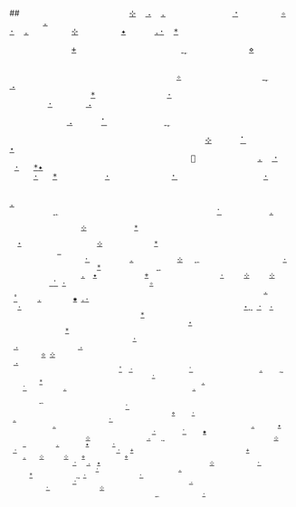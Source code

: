 ##<samp>&nbsp;&nbsp;&nbsp;&nbsp;&nbsp;&nbsp;&nbsp;&nbsp;&nbsp;&nbsp;&nbsp;&nbsp;&nbsp;&nbsp;&nbsp;&nbsp;&nbsp;&nbsp;&nbsp;&nbsp;&nbsp;&nbsp;&nbsp;[⊹](#)&nbsp;&nbsp;[⠠](#)&nbsp;&nbsp;[.](#)&nbsp;&nbsp;&nbsp;&nbsp;&nbsp;&nbsp;&nbsp;&nbsp;&nbsp;&nbsp;&nbsp;&nbsp;&nbsp;&nbsp;[⠐](#)&nbsp;&nbsp;&nbsp;&nbsp;&nbsp;&nbsp;&nbsp;&nbsp;&nbsp;[✧](#)&nbsp;&nbsp;&nbsp;&nbsp;&nbsp;&nbsp;&nbsp;&nbsp;[.](#)&nbsp;&nbsp;&nbsp;&nbsp;&nbsp;&nbsp;&nbsp;&nbsp;&nbsp;&nbsp;&nbsp;&nbsp;&nbsp;&nbsp;&nbsp;&nbsp;<br/>[·](#)&nbsp;&nbsp;[.](#)&nbsp;&nbsp;&nbsp;&nbsp;&nbsp;&nbsp;&nbsp;&nbsp;&nbsp;[⊹](#)&nbsp;&nbsp;&nbsp;&nbsp;&nbsp;&nbsp;&nbsp;&nbsp;&nbsp;[✦](#)&nbsp;&nbsp;&nbsp;&nbsp;&nbsp;&nbsp;[.](#)[·](#)&nbsp;&nbsp;[\*](#)&nbsp;&nbsp;&nbsp;&nbsp;&nbsp;&nbsp;&nbsp;&nbsp;&nbsp;&nbsp;&nbsp;&nbsp;&nbsp;&nbsp;&nbsp;&nbsp;&nbsp;&nbsp;&nbsp;&nbsp;&nbsp;&nbsp;&nbsp;&nbsp;&nbsp;&nbsp;&nbsp;&nbsp;&nbsp;&nbsp;&nbsp;&nbsp;&nbsp;&nbsp;&nbsp;&nbsp;&nbsp;&nbsp;&nbsp;&nbsp;&nbsp;&nbsp;&nbsp;&nbsp;&nbsp;<br/>&nbsp;&nbsp;&nbsp;&nbsp;&nbsp;&nbsp;&nbsp;&nbsp;&nbsp;&nbsp;&nbsp;&nbsp;&nbsp;[+](#)&nbsp;&nbsp;&nbsp;&nbsp;&nbsp;&nbsp;&nbsp;&nbsp;&nbsp;&nbsp;&nbsp;&nbsp;&nbsp;&nbsp;&nbsp;&nbsp;&nbsp;&nbsp;&nbsp;&nbsp;&nbsp;&nbsp;[⢀](#)&nbsp;&nbsp;&nbsp;&nbsp;&nbsp;&nbsp;&nbsp;&nbsp;&nbsp;&nbsp;&nbsp;&nbsp;&nbsp;[⋄](#)&nbsp;&nbsp;&nbsp;&nbsp;&nbsp;&nbsp;&nbsp;&nbsp;&nbsp;&nbsp;&nbsp;&nbsp;&nbsp;&nbsp;&nbsp;&nbsp;&nbsp;&nbsp;&nbsp;&nbsp;&nbsp;&nbsp;&nbsp;&nbsp;&nbsp;&nbsp;&nbsp;&nbsp;&nbsp;<br/>&nbsp;&nbsp;&nbsp;&nbsp;&nbsp;&nbsp;&nbsp;&nbsp;&nbsp;&nbsp;&nbsp;&nbsp;&nbsp;&nbsp;&nbsp;&nbsp;&nbsp;&nbsp;&nbsp;[ ](#)&nbsp;&nbsp;&nbsp;&nbsp;&nbsp;&nbsp;&nbsp;&nbsp;&nbsp;&nbsp;&nbsp;&nbsp;&nbsp;&nbsp;&nbsp;&nbsp;&nbsp;&nbsp;&nbsp;&nbsp;&nbsp;&nbsp;&nbsp;&nbsp;&nbsp;&nbsp;&nbsp;&nbsp;&nbsp;&nbsp;&nbsp;&nbsp;&nbsp;&nbsp;&nbsp;[✧](#)&nbsp;&nbsp;&nbsp;&nbsp;&nbsp;&nbsp;&nbsp;&nbsp;&nbsp;&nbsp;&nbsp;&nbsp;&nbsp;&nbsp;&nbsp;&nbsp;&nbsp;[⢀](#)&nbsp;&nbsp;&nbsp;&nbsp;&nbsp;[⠠](#)<br/>&nbsp;&nbsp;&nbsp;&nbsp;&nbsp;&nbsp;&nbsp;&nbsp;&nbsp;&nbsp;&nbsp;&nbsp;&nbsp;&nbsp;&nbsp;&nbsp;&nbsp;[\*](#)&nbsp;&nbsp;&nbsp;&nbsp;&nbsp;&nbsp;&nbsp;&nbsp;&nbsp;&nbsp;&nbsp;&nbsp;&nbsp;&nbsp;&nbsp;[·](#)&nbsp;&nbsp;&nbsp;&nbsp;&nbsp;&nbsp;&nbsp;&nbsp;&nbsp;&nbsp;&nbsp;&nbsp;&nbsp;&nbsp;&nbsp;&nbsp;&nbsp;&nbsp;&nbsp;&nbsp;&nbsp;&nbsp;&nbsp;&nbsp;&nbsp;&nbsp;&nbsp;&nbsp;&nbsp;&nbsp;&nbsp;&nbsp;&nbsp;[·](#)&nbsp;&nbsp;&nbsp;&nbsp;&nbsp;&nbsp;&nbsp;[⠠](#)&nbsp;&nbsp;&nbsp;&nbsp;<br/>&nbsp;&nbsp;&nbsp;&nbsp;&nbsp;&nbsp;&nbsp;&nbsp;&nbsp;&nbsp;&nbsp;&nbsp;&nbsp;&nbsp;&nbsp;&nbsp;&nbsp;&nbsp;[ ](#)&nbsp;&nbsp;&nbsp;&nbsp;&nbsp;&nbsp;&nbsp;&nbsp;&nbsp;&nbsp;&nbsp;&nbsp;[⠠](#)&nbsp;&nbsp;&nbsp;&nbsp;&nbsp;&nbsp;[⠁](#)&nbsp;&nbsp;&nbsp;&nbsp;&nbsp;&nbsp;&nbsp;&nbsp;&nbsp;&nbsp;&nbsp;&nbsp;[⢀](#)&nbsp;&nbsp;&nbsp;&nbsp;&nbsp;&nbsp;&nbsp;&nbsp;&nbsp;&nbsp;&nbsp;&nbsp;&nbsp;&nbsp;&nbsp;&nbsp;&nbsp;&nbsp;&nbsp;&nbsp;&nbsp;&nbsp;&nbsp;&nbsp;&nbsp;&nbsp;&nbsp;&nbsp;<br/>&nbsp;&nbsp;&nbsp;&nbsp;&nbsp;&nbsp;&nbsp;&nbsp;&nbsp;&nbsp;&nbsp;&nbsp;&nbsp;&nbsp;&nbsp;&nbsp;&nbsp;&nbsp;&nbsp;&nbsp;&nbsp;&nbsp;&nbsp;&nbsp;&nbsp;&nbsp;&nbsp;&nbsp;&nbsp;&nbsp;&nbsp;&nbsp;&nbsp;&nbsp;&nbsp;&nbsp;&nbsp;&nbsp;&nbsp;&nbsp;&nbsp;[⊹](#)&nbsp;&nbsp;&nbsp;&nbsp;&nbsp;&nbsp;[⠁](#)&nbsp;&nbsp;&nbsp;&nbsp;&nbsp;&nbsp;&nbsp;&nbsp;&nbsp;&nbsp;[⋆](#)&nbsp;&nbsp;&nbsp;&nbsp;&nbsp;&nbsp;&nbsp;&nbsp;&nbsp;&nbsp;&nbsp;&nbsp;&nbsp;&nbsp;&nbsp;&nbsp;&nbsp;&nbsp;&nbsp;&nbsp;<br/>&nbsp;&nbsp;&nbsp;&nbsp;&nbsp;&nbsp;&nbsp;&nbsp;&nbsp;&nbsp;&nbsp;&nbsp;&nbsp;&nbsp;&nbsp;&nbsp;&nbsp;&nbsp;&nbsp;&nbsp;&nbsp;&nbsp;&nbsp;&nbsp;&nbsp;&nbsp;&nbsp;&nbsp;&nbsp;&nbsp;&nbsp;&nbsp;&nbsp;&nbsp;&nbsp;&nbsp;&nbsp;&nbsp;🌙&nbsp;&nbsp;&nbsp;&nbsp;&nbsp;&nbsp;&nbsp;&nbsp;&nbsp;&nbsp;&nbsp;&nbsp;&nbsp;[.](#)&nbsp;&nbsp;[⠐](#)&nbsp;&nbsp;&nbsp;&nbsp;[·](#)&nbsp;&nbsp;&nbsp;[\*](#)[✦](#)&nbsp;&nbsp;&nbsp;&nbsp;&nbsp;&nbsp;&nbsp;&nbsp;&nbsp;&nbsp;&nbsp;&nbsp;&nbsp;&nbsp;<br/>&nbsp;&nbsp;&nbsp;&nbsp;&nbsp;[·](#)&nbsp;&nbsp;&nbsp;[\*](#)&nbsp;&nbsp;&nbsp;&nbsp;&nbsp;&nbsp;&nbsp;&nbsp;&nbsp;&nbsp;[·](#)&nbsp;&nbsp;&nbsp;&nbsp;&nbsp;&nbsp;&nbsp;&nbsp;&nbsp;&nbsp;&nbsp;&nbsp;&nbsp;[⠂](#)&nbsp;&nbsp;&nbsp;&nbsp;&nbsp;&nbsp;&nbsp;&nbsp;&nbsp;&nbsp;&nbsp;&nbsp;&nbsp;&nbsp;&nbsp;&nbsp;&nbsp;&nbsp;[·](#)&nbsp;&nbsp;&nbsp;&nbsp;&nbsp;&nbsp;&nbsp;&nbsp;&nbsp;&nbsp;&nbsp;&nbsp;&nbsp;&nbsp;&nbsp;&nbsp;&nbsp;&nbsp;&nbsp;&nbsp;&nbsp;&nbsp;&nbsp;&nbsp;&nbsp;&nbsp;<br/>&nbsp;&nbsp;&nbsp;&nbsp;&nbsp;&nbsp;&nbsp;&nbsp;&nbsp;&nbsp;&nbsp;&nbsp;&nbsp;&nbsp;&nbsp;&nbsp;&nbsp;&nbsp;&nbsp;&nbsp;&nbsp;&nbsp;&nbsp;&nbsp;&nbsp;&nbsp;&nbsp;&nbsp;&nbsp;&nbsp;&nbsp;&nbsp;&nbsp;&nbsp;&nbsp;&nbsp;&nbsp;&nbsp;&nbsp;&nbsp;&nbsp;&nbsp;&nbsp;&nbsp;&nbsp;&nbsp;&nbsp;&nbsp;&nbsp;&nbsp;&nbsp;&nbsp;&nbsp;&nbsp;&nbsp;&nbsp;&nbsp;&nbsp;&nbsp;[.](#)&nbsp;&nbsp;&nbsp;&nbsp;&nbsp;&nbsp;&nbsp;&nbsp;&nbsp;&nbsp;&nbsp;&nbsp;&nbsp;&nbsp;&nbsp;&nbsp;&nbsp;&nbsp;&nbsp;&nbsp;<br/><sub>&nbsp;&nbsp;&nbsp;&nbsp;&nbsp;&nbsp;&nbsp;&nbsp;&nbsp;&nbsp;&nbsp;[⢀](#)&nbsp;&nbsp;&nbsp;&nbsp;&nbsp;&nbsp;&nbsp;&nbsp;&nbsp;&nbsp;&nbsp;&nbsp;&nbsp;&nbsp;&nbsp;&nbsp;&nbsp;&nbsp;&nbsp;&nbsp;&nbsp;&nbsp;&nbsp;&nbsp;&nbsp;&nbsp;&nbsp;&nbsp;&nbsp;&nbsp;&nbsp;&nbsp;&nbsp;&nbsp;&nbsp;&nbsp;&nbsp;&nbsp;&nbsp;&nbsp;[⠁](#)&nbsp;&nbsp;&nbsp;&nbsp;&nbsp;&nbsp;&nbsp;&nbsp;&nbsp;&nbsp;&nbsp;&nbsp;[.](#)&nbsp;&nbsp;&nbsp;&nbsp;&nbsp;&nbsp;&nbsp;&nbsp;&nbsp;&nbsp;&nbsp;&nbsp;&nbsp;&nbsp;&nbsp;&nbsp;&nbsp;&nbsp;&nbsp;&nbsp;&nbsp;&nbsp;&nbsp;&nbsp;&nbsp;&nbsp;&nbsp;&nbsp;&nbsp;&nbsp;&nbsp;&nbsp;&nbsp;&nbsp;&nbsp;&nbsp;&nbsp;&nbsp;&nbsp;&nbsp;&nbsp;&nbsp;<br/>&nbsp;&nbsp;&nbsp;&nbsp;&nbsp;&nbsp;&nbsp;&nbsp;&nbsp;&nbsp;&nbsp;&nbsp;&nbsp;&nbsp;&nbsp;&nbsp;&nbsp;&nbsp;[⊹](#)&nbsp;&nbsp;&nbsp;&nbsp;&nbsp;&nbsp;&nbsp;&nbsp;&nbsp;&nbsp;&nbsp;&nbsp;[\*](#)&nbsp;&nbsp;&nbsp;&nbsp;&nbsp;&nbsp;&nbsp;&nbsp;&nbsp;&nbsp;&nbsp;&nbsp;&nbsp;&nbsp;&nbsp;&nbsp;&nbsp;&nbsp;&nbsp;&nbsp;&nbsp;&nbsp;&nbsp;&nbsp;&nbsp;&nbsp;&nbsp;&nbsp;&nbsp;&nbsp;&nbsp;&nbsp;&nbsp;&nbsp;&nbsp;&nbsp;&nbsp;&nbsp;&nbsp;&nbsp;&nbsp;&nbsp;&nbsp;&nbsp;&nbsp;&nbsp;&nbsp;&nbsp;&nbsp;&nbsp;&nbsp;&nbsp;&nbsp;&nbsp;&nbsp;&nbsp;&nbsp;&nbsp;&nbsp;&nbsp;&nbsp;&nbsp;&nbsp;&nbsp;&nbsp;&nbsp;&nbsp;&nbsp;&nbsp;&nbsp;&nbsp;&nbsp;&nbsp;&nbsp;&nbsp;&nbsp;<br/>&nbsp;&nbsp;[⋆](#)&nbsp;&nbsp;&nbsp;&nbsp;&nbsp;&nbsp;&nbsp;&nbsp;&nbsp;&nbsp;&nbsp;&nbsp;&nbsp;&nbsp;&nbsp;&nbsp;&nbsp;&nbsp;&nbsp;[⊹](#)&nbsp;&nbsp;&nbsp;&nbsp;&nbsp;&nbsp;&nbsp;&nbsp;&nbsp;&nbsp;&nbsp;&nbsp;&nbsp;[\*](#)&nbsp;&nbsp;&nbsp;&nbsp;&nbsp;&nbsp;&nbsp;&nbsp;&nbsp;&nbsp;&nbsp;&nbsp;&nbsp;&nbsp;&nbsp;&nbsp;&nbsp;&nbsp;&nbsp;&nbsp;&nbsp;&nbsp;&nbsp;&nbsp;&nbsp;&nbsp;&nbsp;&nbsp;&nbsp;&nbsp;&nbsp;&nbsp;&nbsp;&nbsp;&nbsp;&nbsp;&nbsp;&nbsp;&nbsp;&nbsp;&nbsp;&nbsp;&nbsp;&nbsp;&nbsp;&nbsp;[ ](#)&nbsp;&nbsp;&nbsp;&nbsp;&nbsp;&nbsp;&nbsp;&nbsp;&nbsp;&nbsp;&nbsp;&nbsp;&nbsp;&nbsp;&nbsp;&nbsp;&nbsp;&nbsp;&nbsp;&nbsp;&nbsp;&nbsp;&nbsp;&nbsp;<br/>&nbsp;&nbsp;&nbsp;&nbsp;&nbsp;&nbsp;&nbsp;&nbsp;&nbsp;&nbsp;&nbsp;&nbsp;&nbsp;&nbsp;&nbsp;&nbsp;&nbsp;&nbsp;&nbsp;[⠂](#)&nbsp;&nbsp;&nbsp;&nbsp;&nbsp;&nbsp;&nbsp;&nbsp;&nbsp;&nbsp;[.](#)&nbsp;&nbsp;&nbsp;&nbsp;&nbsp;&nbsp;&nbsp;&nbsp;&nbsp;&nbsp;&nbsp;[⊹](#)&nbsp;&nbsp;&nbsp;[⢀](#)&nbsp;&nbsp;&nbsp;&nbsp;&nbsp;&nbsp;&nbsp;&nbsp;&nbsp;&nbsp;&nbsp;&nbsp;&nbsp;&nbsp;&nbsp;&nbsp;&nbsp;&nbsp;&nbsp;&nbsp;&nbsp;[·](#)&nbsp;&nbsp;&nbsp;&nbsp;&nbsp;&nbsp;&nbsp;&nbsp;&nbsp;&nbsp;&nbsp;&nbsp;&nbsp;&nbsp;&nbsp;&nbsp;&nbsp;&nbsp;&nbsp;&nbsp;&nbsp;&nbsp;&nbsp;[\*](#)&nbsp;&nbsp;&nbsp;&nbsp;&nbsp;&nbsp;&nbsp;&nbsp;&nbsp;&nbsp;&nbsp;&nbsp;&nbsp;&nbsp;[⢀](#)<br/>&nbsp;&nbsp;&nbsp;&nbsp;&nbsp;&nbsp;&nbsp;&nbsp;&nbsp;&nbsp;&nbsp;&nbsp;&nbsp;&nbsp;&nbsp;&nbsp;&nbsp;&nbsp;[.](#)&nbsp;&nbsp;[✦](#)&nbsp;&nbsp;&nbsp;&nbsp;&nbsp;&nbsp;&nbsp;&nbsp;&nbsp;&nbsp;&nbsp;&nbsp;[+](#)&nbsp;&nbsp;&nbsp;&nbsp;&nbsp;&nbsp;&nbsp;&nbsp;&nbsp;&nbsp;&nbsp;&nbsp;&nbsp;&nbsp;&nbsp;&nbsp;&nbsp;&nbsp;[·](#)&nbsp;&nbsp;&nbsp;&nbsp;&nbsp;[⊹](#)&nbsp;&nbsp;&nbsp;&nbsp;&nbsp;[⊹](#)&nbsp;&nbsp;&nbsp;&nbsp;&nbsp;&nbsp;&nbsp;&nbsp;&nbsp;&nbsp;&nbsp;&nbsp;&nbsp;&nbsp;&nbsp;[ ](#)[⠁](#)&nbsp;[·](#)&nbsp;&nbsp;&nbsp;&nbsp;&nbsp;&nbsp;&nbsp;&nbsp;&nbsp;&nbsp;&nbsp;&nbsp;&nbsp;&nbsp;&nbsp;&nbsp;&nbsp;&nbsp;&nbsp;&nbsp;&nbsp;[✧](#)&nbsp;<br/>&nbsp;&nbsp;&nbsp;&nbsp;&nbsp;&nbsp;&nbsp;&nbsp;&nbsp;&nbsp;&nbsp;&nbsp;&nbsp;&nbsp;&nbsp;&nbsp;&nbsp;&nbsp;&nbsp;&nbsp;&nbsp;&nbsp;&nbsp;&nbsp;&nbsp;&nbsp;&nbsp;&nbsp;&nbsp;&nbsp;&nbsp;&nbsp;&nbsp;&nbsp;&nbsp;&nbsp;&nbsp;&nbsp;&nbsp;&nbsp;&nbsp;&nbsp;&nbsp;&nbsp;&nbsp;&nbsp;&nbsp;&nbsp;&nbsp;&nbsp;&nbsp;&nbsp;&nbsp;&nbsp;&nbsp;&nbsp;&nbsp;&nbsp;&nbsp;&nbsp;&nbsp;&nbsp;&nbsp;&nbsp;[.](#)&nbsp;&nbsp;&nbsp;&nbsp;&nbsp;&nbsp;&nbsp;[˚](#)&nbsp;&nbsp;&nbsp;&nbsp;&nbsp;[.](#)&nbsp;&nbsp;&nbsp;&nbsp;&nbsp;&nbsp;&nbsp;&nbsp;[✺](#)&nbsp;[.](#)[·](#)&nbsp;&nbsp;&nbsp;&nbsp;&nbsp;&nbsp;&nbsp;&nbsp;&nbsp;&nbsp;&nbsp;&nbsp;&nbsp;&nbsp;&nbsp;&nbsp;&nbsp;<br/>&nbsp;&nbsp;[·](#)&nbsp;&nbsp;&nbsp;&nbsp;&nbsp;&nbsp;&nbsp;&nbsp;&nbsp;&nbsp;&nbsp;&nbsp;&nbsp;&nbsp;&nbsp;&nbsp;&nbsp;&nbsp;&nbsp;&nbsp;&nbsp;&nbsp;&nbsp;&nbsp;&nbsp;&nbsp;&nbsp;&nbsp;&nbsp;&nbsp;&nbsp;&nbsp;&nbsp;&nbsp;&nbsp;&nbsp;&nbsp;&nbsp;&nbsp;&nbsp;&nbsp;&nbsp;&nbsp;&nbsp;&nbsp;&nbsp;&nbsp;&nbsp;&nbsp;&nbsp;&nbsp;&nbsp;&nbsp;&nbsp;&nbsp;&nbsp;[⋆](#)[⡀](#)&nbsp;[⠐](#)&nbsp;&nbsp;[·](#)&nbsp;&nbsp;&nbsp;&nbsp;&nbsp;&nbsp;&nbsp;&nbsp;&nbsp;&nbsp;&nbsp;&nbsp;&nbsp;&nbsp;&nbsp;&nbsp;&nbsp;&nbsp;&nbsp;&nbsp;&nbsp;&nbsp;&nbsp;&nbsp;&nbsp;&nbsp;&nbsp;&nbsp;&nbsp;&nbsp;&nbsp;&nbsp;&nbsp;&nbsp;&nbsp;&nbsp;&nbsp;&nbsp;[\*](#)&nbsp;&nbsp;&nbsp;<br/>&nbsp;&nbsp;&nbsp;&nbsp;&nbsp;&nbsp;&nbsp;&nbsp;&nbsp;&nbsp;&nbsp;&nbsp;&nbsp;&nbsp;&nbsp;&nbsp;&nbsp;&nbsp;&nbsp;&nbsp;&nbsp;&nbsp;&nbsp;&nbsp;&nbsp;&nbsp;&nbsp;&nbsp;&nbsp;&nbsp;&nbsp;&nbsp;&nbsp;&nbsp;&nbsp;&nbsp;&nbsp;&nbsp;&nbsp;&nbsp;&nbsp;&nbsp;&nbsp;&nbsp;&nbsp;[⋆](#)&nbsp;&nbsp;&nbsp;&nbsp;&nbsp;&nbsp;&nbsp;&nbsp;&nbsp;&nbsp;&nbsp;&nbsp;&nbsp;&nbsp;&nbsp;&nbsp;&nbsp;&nbsp;&nbsp;&nbsp;&nbsp;&nbsp;&nbsp;&nbsp;&nbsp;&nbsp;&nbsp;&nbsp;&nbsp;&nbsp;&nbsp;&nbsp;&nbsp;&nbsp;&nbsp;&nbsp;&nbsp;&nbsp;&nbsp;[\*](#)&nbsp;&nbsp;&nbsp;&nbsp;&nbsp;&nbsp;&nbsp;&nbsp;&nbsp;&nbsp;&nbsp;&nbsp;&nbsp;&nbsp;&nbsp;&nbsp;&nbsp;&nbsp;&nbsp;&nbsp;&nbsp;&nbsp;<br/>&nbsp;&nbsp;&nbsp;&nbsp;&nbsp;&nbsp;&nbsp;&nbsp;&nbsp;&nbsp;&nbsp;&nbsp;&nbsp;&nbsp;&nbsp;&nbsp;&nbsp;&nbsp;&nbsp;&nbsp;&nbsp;&nbsp;&nbsp;&nbsp;&nbsp;&nbsp;&nbsp;&nbsp;&nbsp;&nbsp;&nbsp;[·](#)&nbsp;&nbsp;&nbsp;&nbsp;&nbsp;&nbsp;&nbsp;&nbsp;&nbsp;&nbsp;&nbsp;&nbsp;&nbsp;&nbsp;&nbsp;&nbsp;&nbsp;&nbsp;&nbsp;&nbsp;&nbsp;&nbsp;&nbsp;&nbsp;&nbsp;&nbsp;&nbsp;&nbsp;&nbsp;&nbsp;&nbsp;&nbsp;&nbsp;&nbsp;&nbsp;&nbsp;&nbsp;&nbsp;&nbsp;&nbsp;[⠠](#)&nbsp;&nbsp;&nbsp;&nbsp;&nbsp;&nbsp;&nbsp;&nbsp;&nbsp;&nbsp;&nbsp;&nbsp;&nbsp;&nbsp;&nbsp;[⠠](#)&nbsp;&nbsp;&nbsp;&nbsp;&nbsp;&nbsp;&nbsp;&nbsp;&nbsp;&nbsp;&nbsp;&nbsp;&nbsp;&nbsp;&nbsp;&nbsp;&nbsp;&nbsp;&nbsp;<br/>&nbsp;&nbsp;&nbsp;&nbsp;&nbsp;&nbsp;&nbsp;&nbsp;[⟡](#)&nbsp;[⊹](#)&nbsp;&nbsp;&nbsp;&nbsp;&nbsp;&nbsp;&nbsp;&nbsp;&nbsp;&nbsp;&nbsp;&nbsp;&nbsp;&nbsp;&nbsp;&nbsp;&nbsp;&nbsp;&nbsp;&nbsp;&nbsp;&nbsp;&nbsp;&nbsp;&nbsp;&nbsp;&nbsp;&nbsp;&nbsp;&nbsp;&nbsp;&nbsp;&nbsp;&nbsp;&nbsp;&nbsp;&nbsp;&nbsp;&nbsp;&nbsp;&nbsp;&nbsp;&nbsp;&nbsp;&nbsp;&nbsp;&nbsp;&nbsp;&nbsp;&nbsp;&nbsp;&nbsp;&nbsp;&nbsp;&nbsp;&nbsp;&nbsp;&nbsp;&nbsp;&nbsp;&nbsp;[⠠](#)&nbsp;&nbsp;&nbsp;&nbsp;&nbsp;&nbsp;&nbsp;&nbsp;&nbsp;&nbsp;&nbsp;&nbsp;&nbsp;&nbsp;&nbsp;&nbsp;&nbsp;&nbsp;&nbsp;&nbsp;&nbsp;&nbsp;&nbsp;&nbsp;&nbsp;&nbsp;&nbsp;&nbsp;&nbsp;&nbsp;&nbsp;&nbsp;&nbsp;&nbsp;&nbsp;<br/><sub>&nbsp;&nbsp;&nbsp;&nbsp;&nbsp;&nbsp;&nbsp;&nbsp;&nbsp;&nbsp;&nbsp;&nbsp;&nbsp;&nbsp;&nbsp;&nbsp;&nbsp;&nbsp;&nbsp;&nbsp;&nbsp;&nbsp;&nbsp;&nbsp;&nbsp;&nbsp;&nbsp;&nbsp;&nbsp;&nbsp;&nbsp;&nbsp;&nbsp;[˚](#)&nbsp;&nbsp;[⠐](#)&nbsp;&nbsp;&nbsp;&nbsp;&nbsp;&nbsp;&nbsp;&nbsp;&nbsp;&nbsp;&nbsp;&nbsp;&nbsp;&nbsp;&nbsp;&nbsp;&nbsp;[⠁](#)&nbsp;&nbsp;&nbsp;&nbsp;&nbsp;&nbsp;&nbsp;&nbsp;&nbsp;&nbsp;&nbsp;&nbsp;&nbsp;&nbsp;&nbsp;&nbsp;&nbsp;&nbsp;&nbsp;&nbsp;[.](#)&nbsp;&nbsp;&nbsp;&nbsp;&nbsp;[⡀](#)&nbsp;&nbsp;&nbsp;&nbsp;&nbsp;&nbsp;&nbsp;&nbsp;&nbsp;&nbsp;&nbsp;&nbsp;&nbsp;&nbsp;&nbsp;&nbsp;&nbsp;&nbsp;&nbsp;&nbsp;&nbsp;&nbsp;&nbsp;&nbsp;&nbsp;&nbsp;&nbsp;&nbsp;&nbsp;&nbsp;&nbsp;&nbsp;&nbsp;&nbsp;&nbsp;&nbsp;&nbsp;&nbsp;&nbsp;&nbsp;&nbsp;&nbsp;&nbsp;&nbsp;&nbsp;&nbsp;[·](#)&nbsp;&nbsp;&nbsp;&nbsp;&nbsp;&nbsp;&nbsp;&nbsp;&nbsp;&nbsp;&nbsp;&nbsp;&nbsp;&nbsp;&nbsp;&nbsp;&nbsp;<br/>&nbsp;&nbsp;&nbsp;&nbsp;&nbsp;&nbsp;&nbsp;&nbsp;&nbsp;[\*](#)&nbsp;&nbsp;&nbsp;&nbsp;&nbsp;&nbsp;&nbsp;&nbsp;&nbsp;&nbsp;&nbsp;&nbsp;&nbsp;&nbsp;&nbsp;&nbsp;&nbsp;&nbsp;&nbsp;&nbsp;&nbsp;&nbsp;&nbsp;&nbsp;&nbsp;&nbsp;&nbsp;&nbsp;&nbsp;&nbsp;&nbsp;&nbsp;&nbsp;&nbsp;&nbsp;&nbsp;&nbsp;&nbsp;&nbsp;&nbsp;&nbsp;&nbsp;&nbsp;&nbsp;&nbsp;&nbsp;&nbsp;&nbsp;[.](#)&nbsp;&nbsp;&nbsp;&nbsp;&nbsp;&nbsp;&nbsp;&nbsp;&nbsp;&nbsp;&nbsp;&nbsp;&nbsp;&nbsp;&nbsp;&nbsp;&nbsp;&nbsp;&nbsp;&nbsp;&nbsp;&nbsp;&nbsp;&nbsp;&nbsp;&nbsp;&nbsp;&nbsp;&nbsp;&nbsp;&nbsp;[⠁](#)&nbsp;&nbsp;&nbsp;&nbsp;&nbsp;&nbsp;&nbsp;&nbsp;&nbsp;&nbsp;&nbsp;[.](#)&nbsp;&nbsp;&nbsp;&nbsp;&nbsp;&nbsp;&nbsp;&nbsp;&nbsp;&nbsp;&nbsp;&nbsp;&nbsp;&nbsp;&nbsp;&nbsp;&nbsp;&nbsp;&nbsp;&nbsp;&nbsp;&nbsp;&nbsp;&nbsp;&nbsp;&nbsp;&nbsp;&nbsp;&nbsp;&nbsp;&nbsp;&nbsp;&nbsp;&nbsp;&nbsp;&nbsp;&nbsp;&nbsp;[.](#)&nbsp;&nbsp;&nbsp;&nbsp;<br/>&nbsp;&nbsp;&nbsp;&nbsp;&nbsp;[ ](#)&nbsp;&nbsp;&nbsp;&nbsp;&nbsp;&nbsp;&nbsp;&nbsp;&nbsp;[⢀](#)&nbsp;&nbsp;&nbsp;&nbsp;&nbsp;&nbsp;&nbsp;&nbsp;&nbsp;&nbsp;&nbsp;&nbsp;&nbsp;&nbsp;&nbsp;&nbsp;&nbsp;&nbsp;&nbsp;&nbsp;&nbsp;&nbsp;&nbsp;&nbsp;&nbsp;&nbsp;&nbsp;&nbsp;&nbsp;&nbsp;&nbsp;&nbsp;&nbsp;&nbsp;&nbsp;&nbsp;&nbsp;&nbsp;&nbsp;&nbsp;&nbsp;&nbsp;&nbsp;&nbsp;&nbsp;&nbsp;&nbsp;&nbsp;&nbsp;&nbsp;&nbsp;&nbsp;&nbsp;&nbsp;&nbsp;&nbsp;&nbsp;&nbsp;&nbsp;&nbsp;&nbsp;&nbsp;&nbsp;&nbsp;&nbsp;&nbsp;&nbsp;&nbsp;&nbsp;&nbsp;&nbsp;&nbsp;&nbsp;&nbsp;&nbsp;&nbsp;&nbsp;&nbsp;&nbsp;&nbsp;&nbsp;&nbsp;&nbsp;&nbsp;&nbsp;&nbsp;&nbsp;&nbsp;&nbsp;&nbsp;&nbsp;&nbsp;&nbsp;&nbsp;&nbsp;&nbsp;&nbsp;&nbsp;&nbsp;&nbsp;&nbsp;&nbsp;&nbsp;&nbsp;&nbsp;&nbsp;&nbsp;&nbsp;&nbsp;&nbsp;[⠁](#)&nbsp;&nbsp;&nbsp;&nbsp;&nbsp;&nbsp;&nbsp;&nbsp;&nbsp;&nbsp;&nbsp;&nbsp;&nbsp;&nbsp;&nbsp;&nbsp;&nbsp;&nbsp;&nbsp;<br/>&nbsp;&nbsp;&nbsp;&nbsp;&nbsp;&nbsp;&nbsp;&nbsp;&nbsp;&nbsp;&nbsp;&nbsp;&nbsp;&nbsp;&nbsp;&nbsp;&nbsp;&nbsp;&nbsp;&nbsp;&nbsp;&nbsp;&nbsp;&nbsp;&nbsp;&nbsp;&nbsp;&nbsp;&nbsp;&nbsp;&nbsp;&nbsp;&nbsp;&nbsp;&nbsp;&nbsp;&nbsp;&nbsp;&nbsp;&nbsp;&nbsp;&nbsp;&nbsp;&nbsp;&nbsp;&nbsp;&nbsp;&nbsp;&nbsp;[⋄](#)&nbsp;&nbsp;&nbsp;&nbsp;&nbsp;[·](#)&nbsp;&nbsp;&nbsp;&nbsp;&nbsp;&nbsp;&nbsp;&nbsp;&nbsp;&nbsp;&nbsp;&nbsp;&nbsp;&nbsp;&nbsp;&nbsp;&nbsp;&nbsp;&nbsp;&nbsp;&nbsp;&nbsp;&nbsp;&nbsp;&nbsp;&nbsp;&nbsp;&nbsp;&nbsp;&nbsp;&nbsp;[.](#)&nbsp;&nbsp;&nbsp;&nbsp;&nbsp;&nbsp;&nbsp;&nbsp;&nbsp;&nbsp;&nbsp;&nbsp;&nbsp;&nbsp;&nbsp;&nbsp;&nbsp;&nbsp;&nbsp;&nbsp;&nbsp;&nbsp;&nbsp;&nbsp;&nbsp;&nbsp;&nbsp;&nbsp;[⠂](#)&nbsp;&nbsp;&nbsp;&nbsp;&nbsp;&nbsp;&nbsp;&nbsp;&nbsp;&nbsp;&nbsp;&nbsp;&nbsp;&nbsp;&nbsp;&nbsp;&nbsp;&nbsp;&nbsp;&nbsp;&nbsp;&nbsp;&nbsp;&nbsp;&nbsp;&nbsp;&nbsp;&nbsp;&nbsp;<br/>&nbsp;&nbsp;&nbsp;&nbsp;&nbsp;&nbsp;&nbsp;&nbsp;&nbsp;&nbsp;&nbsp;&nbsp;&nbsp;[.](#)&nbsp;&nbsp;&nbsp;&nbsp;&nbsp;&nbsp;&nbsp;&nbsp;&nbsp;&nbsp;&nbsp;&nbsp;&nbsp;&nbsp;&nbsp;&nbsp;&nbsp;&nbsp;&nbsp;&nbsp;&nbsp;&nbsp;&nbsp;&nbsp;&nbsp;&nbsp;&nbsp;&nbsp;&nbsp;&nbsp;&nbsp;&nbsp;&nbsp;&nbsp;&nbsp;&nbsp;&nbsp;&nbsp;&nbsp;&nbsp;&nbsp;&nbsp;&nbsp;&nbsp;&nbsp;&nbsp;&nbsp;&nbsp;&nbsp;&nbsp;&nbsp;&nbsp;&nbsp;&nbsp;&nbsp;&nbsp;&nbsp;&nbsp;&nbsp;[.](#)&nbsp;&nbsp;&nbsp;&nbsp;&nbsp;&nbsp;&nbsp;[✦](#)&nbsp;&nbsp;&nbsp;&nbsp;&nbsp;&nbsp;&nbsp;&nbsp;&nbsp;&nbsp;&nbsp;&nbsp;&nbsp;&nbsp;&nbsp;&nbsp;&nbsp;&nbsp;&nbsp;&nbsp;&nbsp;&nbsp;&nbsp;&nbsp;&nbsp;&nbsp;&nbsp;&nbsp;&nbsp;&nbsp;&nbsp;&nbsp;&nbsp;&nbsp;&nbsp;&nbsp;&nbsp;&nbsp;&nbsp;&nbsp;&nbsp;&nbsp;&nbsp;&nbsp;&nbsp;&nbsp;&nbsp;[⠐](#)&nbsp;&nbsp;&nbsp;&nbsp;&nbsp;&nbsp;&nbsp;&nbsp;[⠁](#)&nbsp;&nbsp;&nbsp;&nbsp;&nbsp;[✺](#)&nbsp;<br/>&nbsp;&nbsp;&nbsp;&nbsp;&nbsp;&nbsp;&nbsp;&nbsp;&nbsp;&nbsp;&nbsp;&nbsp;&nbsp;&nbsp;&nbsp;&nbsp;&nbsp;&nbsp;&nbsp;&nbsp;&nbsp;&nbsp;&nbsp;[⊹](#)&nbsp;&nbsp;&nbsp;&nbsp;&nbsp;&nbsp;&nbsp;&nbsp;&nbsp;&nbsp;&nbsp;&nbsp;&nbsp;&nbsp;&nbsp;&nbsp;&nbsp;[⠠](#)&nbsp;&nbsp;&nbsp;[⡀](#)&nbsp;&nbsp;&nbsp;&nbsp;&nbsp;&nbsp;&nbsp;&nbsp;&nbsp;&nbsp;&nbsp;&nbsp;&nbsp;&nbsp;&nbsp;&nbsp;&nbsp;&nbsp;&nbsp;&nbsp;&nbsp;&nbsp;&nbsp;&nbsp;&nbsp;&nbsp;&nbsp;&nbsp;&nbsp;&nbsp;&nbsp;&nbsp;&nbsp;[⊹](#)&nbsp;&nbsp;&nbsp;&nbsp;&nbsp;&nbsp;&nbsp;&nbsp;[ ](#)&nbsp;&nbsp;&nbsp;&nbsp;&nbsp;&nbsp;&nbsp;&nbsp;&nbsp;[.](#)&nbsp;&nbsp;&nbsp;&nbsp;&nbsp;&nbsp;&nbsp;&nbsp;[✦](#)&nbsp;&nbsp;&nbsp;&nbsp;&nbsp;&nbsp;&nbsp;[·](#)&nbsp;&nbsp;&nbsp;&nbsp;&nbsp;&nbsp;&nbsp;&nbsp;&nbsp;&nbsp;&nbsp;&nbsp;&nbsp;&nbsp;&nbsp;&nbsp;&nbsp;&nbsp;&nbsp;&nbsp;&nbsp;&nbsp;&nbsp;&nbsp;&nbsp;&nbsp;&nbsp;&nbsp;&nbsp;&nbsp;<br/>&nbsp;[⠐](#)&nbsp;&nbsp;&nbsp;&nbsp;&nbsp;&nbsp;&nbsp;&nbsp;&nbsp;&nbsp;&nbsp;&nbsp;&nbsp;&nbsp;&nbsp;&nbsp;&nbsp;&nbsp;&nbsp;&nbsp;&nbsp;&nbsp;&nbsp;&nbsp;&nbsp;&nbsp;&nbsp;&nbsp;&nbsp;&nbsp;[⠐](#)&nbsp;&nbsp;&nbsp;[+](#)&nbsp;&nbsp;&nbsp;&nbsp;&nbsp;&nbsp;&nbsp;&nbsp;&nbsp;&nbsp;&nbsp;&nbsp;&nbsp;&nbsp;&nbsp;&nbsp;&nbsp;&nbsp;&nbsp;&nbsp;&nbsp;&nbsp;&nbsp;&nbsp;&nbsp;&nbsp;&nbsp;&nbsp;&nbsp;&nbsp;&nbsp;&nbsp;&nbsp;&nbsp;[+](#)&nbsp;&nbsp;&nbsp;&nbsp;&nbsp;&nbsp;&nbsp;&nbsp;&nbsp;&nbsp;&nbsp;&nbsp;&nbsp;&nbsp;&nbsp;&nbsp;&nbsp;[.](#)&nbsp;&nbsp;&nbsp;&nbsp;[⊹](#)&nbsp;&nbsp;&nbsp;&nbsp;&nbsp;&nbsp;[⊹](#)&nbsp;&nbsp;&nbsp;&nbsp;[⋄](#)&nbsp;&nbsp;&nbsp;&nbsp;&nbsp;&nbsp;&nbsp;&nbsp;&nbsp;&nbsp;&nbsp;&nbsp;[⋄](#)&nbsp;&nbsp;&nbsp;&nbsp;&nbsp;&nbsp;&nbsp;&nbsp;&nbsp;&nbsp;&nbsp;&nbsp;&nbsp;&nbsp;&nbsp;&nbsp;&nbsp;&nbsp;&nbsp;&nbsp;&nbsp;&nbsp;&nbsp;&nbsp;&nbsp;&nbsp;<br/>&nbsp;&nbsp;&nbsp;&nbsp;&nbsp;&nbsp;&nbsp;&nbsp;&nbsp;&nbsp;&nbsp;&nbsp;&nbsp;&nbsp;&nbsp;&nbsp;&nbsp;&nbsp;&nbsp;[⠐](#)&nbsp;&nbsp;&nbsp;[⠠](#)&nbsp;&nbsp;[✦](#)&nbsp;&nbsp;&nbsp;&nbsp;&nbsp;&nbsp;&nbsp;&nbsp;&nbsp;&nbsp;&nbsp;&nbsp;&nbsp;&nbsp;&nbsp;&nbsp;&nbsp;&nbsp;&nbsp;&nbsp;&nbsp;&nbsp;&nbsp;&nbsp;&nbsp;&nbsp;&nbsp;&nbsp;&nbsp;&nbsp;&nbsp;&nbsp;&nbsp;[⊹](#)&nbsp;&nbsp;&nbsp;&nbsp;&nbsp;&nbsp;&nbsp;&nbsp;&nbsp;&nbsp;&nbsp;&nbsp;&nbsp;[⠂](#)&nbsp;&nbsp;&nbsp;&nbsp;&nbsp;&nbsp;&nbsp;&nbsp;&nbsp;&nbsp;&nbsp;&nbsp;&nbsp;&nbsp;&nbsp;&nbsp;&nbsp;&nbsp;&nbsp;&nbsp;&nbsp;&nbsp;&nbsp;&nbsp;&nbsp;&nbsp;&nbsp;&nbsp;&nbsp;&nbsp;&nbsp;&nbsp;&nbsp;&nbsp;&nbsp;&nbsp;[·](#)&nbsp;&nbsp;&nbsp;&nbsp;&nbsp;&nbsp;&nbsp;&nbsp;&nbsp;&nbsp;&nbsp;&nbsp;&nbsp;&nbsp;&nbsp;&nbsp;&nbsp;&nbsp;&nbsp;&nbsp;&nbsp;&nbsp;&nbsp;&nbsp;[.](#)&nbsp;&nbsp;&nbsp;&nbsp;&nbsp;&nbsp;&nbsp;&nbsp;&nbsp;<br/>&nbsp;&nbsp;&nbsp;&nbsp;&nbsp;&nbsp;[\*](#)&nbsp;&nbsp;&nbsp;&nbsp;&nbsp;&nbsp;&nbsp;&nbsp;&nbsp;&nbsp;&nbsp;&nbsp;&nbsp;[⡀](#)&nbsp;[·](#)&nbsp;&nbsp;&nbsp;&nbsp;&nbsp;&nbsp;&nbsp;&nbsp;&nbsp;&nbsp;&nbsp;&nbsp;&nbsp;&nbsp;&nbsp;&nbsp;[⠂](#)&nbsp;&nbsp;&nbsp;&nbsp;&nbsp;&nbsp;&nbsp;&nbsp;&nbsp;&nbsp;&nbsp;&nbsp;&nbsp;&nbsp;&nbsp;&nbsp;&nbsp;&nbsp;&nbsp;&nbsp;&nbsp;&nbsp;&nbsp;&nbsp;&nbsp;&nbsp;&nbsp;&nbsp;&nbsp;&nbsp;&nbsp;&nbsp;&nbsp;&nbsp;&nbsp;&nbsp;&nbsp;&nbsp;&nbsp;&nbsp;&nbsp;&nbsp;&nbsp;&nbsp;&nbsp;&nbsp;&nbsp;&nbsp;&nbsp;&nbsp;&nbsp;&nbsp;&nbsp;&nbsp;&nbsp;&nbsp;&nbsp;&nbsp;&nbsp;&nbsp;&nbsp;&nbsp;&nbsp;&nbsp;[⠐](#)&nbsp;&nbsp;&nbsp;&nbsp;&nbsp;&nbsp;&nbsp;&nbsp;&nbsp;&nbsp;&nbsp;&nbsp;&nbsp;&nbsp;&nbsp;&nbsp;&nbsp;&nbsp;&nbsp;&nbsp;&nbsp;&nbsp;&nbsp;&nbsp;&nbsp;&nbsp;&nbsp;&nbsp;&nbsp;&nbsp;&nbsp;&nbsp;&nbsp;&nbsp;[⠠](#)&nbsp;&nbsp;&nbsp;&nbsp;&nbsp;&nbsp;<br/>&nbsp;&nbsp;&nbsp;&nbsp;&nbsp;&nbsp;&nbsp;&nbsp;&nbsp;&nbsp;&nbsp;[⠂](#)&nbsp;&nbsp;&nbsp;&nbsp;&nbsp;&nbsp;&nbsp;&nbsp;&nbsp;&nbsp;&nbsp;&nbsp;&nbsp;&nbsp;&nbsp;[⊹](#)&nbsp;&nbsp;&nbsp;&nbsp;&nbsp;&nbsp;&nbsp;&nbsp;&nbsp;&nbsp;&nbsp;&nbsp;&nbsp;&nbsp;&nbsp;&nbsp;&nbsp;&nbsp;&nbsp;&nbsp;&nbsp;&nbsp;&nbsp;&nbsp;&nbsp;&nbsp;&nbsp;&nbsp;&nbsp;&nbsp;&nbsp;&nbsp;&nbsp;&nbsp;&nbsp;&nbsp;&nbsp;&nbsp;&nbsp;&nbsp;&nbsp;&nbsp;&nbsp;&nbsp;&nbsp;&nbsp;&nbsp;&nbsp;&nbsp;&nbsp;&nbsp;&nbsp;&nbsp;&nbsp;&nbsp;&nbsp;&nbsp;&nbsp;&nbsp;&nbsp;&nbsp;&nbsp;&nbsp;&nbsp;&nbsp;&nbsp;&nbsp;&nbsp;&nbsp;&nbsp;&nbsp;&nbsp;&nbsp;&nbsp;&nbsp;&nbsp;&nbsp;&nbsp;&nbsp;&nbsp;&nbsp;&nbsp;&nbsp;&nbsp;&nbsp;&nbsp;&nbsp;&nbsp;&nbsp;&nbsp;&nbsp;&nbsp;&nbsp;&nbsp;&nbsp;&nbsp;&nbsp;&nbsp;&nbsp;&nbsp;&nbsp;[⢀](#)&nbsp;&nbsp;&nbsp;&nbsp;&nbsp;&nbsp;&nbsp;&nbsp;&nbsp;&nbsp;&nbsp;&nbsp;&nbsp;[·](#)&nbsp;&nbsp;<br/></sub></sub></sub></samp>